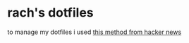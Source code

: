 # rach's dotfiles

to manage my dotfiles i used [this method from hacker news](https://news.ycombinator.com/item?id=11071754)
